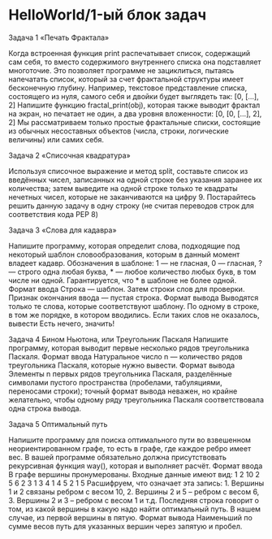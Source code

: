 # HelloWorld/1-ый блок задач
Задача 1 «Печать Фрактала»

Когда встроенная функция print распечатывает список, содержащий сам себя, то вместо содержимого внутреннего списка она подставляет многоточие.
Это позволяет программе не зациклиться, пытаясь напечатать список, который за счет фрактальной структуры имеет бесконечную глубину.
Например, текстовое представление списка, состоящего из нуля, самого себя и двойки будет выглядеть так:
[0, [...], 2]
Напишите функцию fractal_print(obj), которая также выводит фрактал на экран, но печатает не один, а два уровня вложенности:
[0, [0, [...], 2], 2]
Мы рассматриваем только простые фрактальные списки, состоящие из обычных несоставных объектов (числа, строки, логические величины) или самих себя.

Задача 2 «Списочная квадратура»

Используя списочное выражение и метод split, составьте список из введённых чисел, записанных на одной строке без указания заранее их количества; затем выведите на одной строке только те квадраты нечетных чисел, которые не заканчиваются на цифру 9. 
Постарайтесь решить данную задачу в одну строку (не считая переводов строк для соответствия кода PEP 8)

Задача 3 «Слова для кадавра»

Напишите программу, которая определит слова, подходящие под некоторый шаблон словообразования, которым в данный момент владеет кадавр.
Обозначения в шаблоне: 1 — не гласная, 0 — гласная, ? — строго одна любая буква, * — любое количество любых букв, в том числе ни одной. Гарантируется, что * в шаблоне не более одной.
Формат ввода
Строка — шаблон.
Затем строки слов для проверки. Признак окончания ввода — пустая строка.
Формат вывода
Выводятся только те слова, которые соответствуют шаблону. По одному в строке, в том же порядке, в котором вводились.
Если таких слов не оказалось, вывести Есть нечего, значить!

Задача 4 Бином Ньютона, или Треугольник Паскаля
Напишите программу, которая выводит первые несколько рядов треугольника Паскаля.
Формат ввода
Натуральное число n — количество рядов треугольника Паскаля, которые нужно вывести.
Формат вывода
Элементы n первых рядов треугольника Паскаля, разделённые символами пустого пространства (пробелами, табуляциями, переносами строки); точный формат вывода неважен, но крайне желательно, чтобы одному ряду треугольника Паскаля соответствовала одна строка вывода.

Задача 5 Оптимальный путь

Напишите программу для поиска оптимального пути во взвешенном неориентированном графе, то есть в графе, где каждое ребро имеет вес.
В вашей программе обязательно должна присутствовать рекурсивная функция way(), которая и выполняет расчёт.
Формат ввода
В графе вершины пронумерованы.
Входные данные имеют вид:
1 2 10 
2 5 6 
2 3 1 
3 4 1 
4 5 2 
1 5
Расшифруем, что означает эта запись: 1. Вершины 1 и 2 связаны ребром с весом 10, 2. Вершины 2 и 5 – ребром с весом 6, 3. Вершины 2 и 3 – ребром с весом 1 и т.д. Последняя строка говорит о том, из какой вершины в какую надо найти оптимальный путь. В нашем случае, из первой вершины в пятую.
Формат вывода
Наименьший по сумме весов путь для указанных вершин через запятую и пробел.
